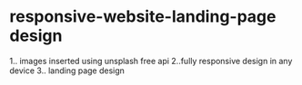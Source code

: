# responsive-website-landing-page design
1.. images inserted using unsplash free api
2..fully responsive design in any device 
3.. landing page design


